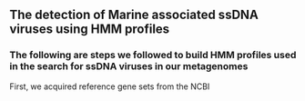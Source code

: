 ## The detection of Marine associated ssDNA viruses using HMM profiles
### The following are steps we followed to build HMM profiles used in the search for ssDNA viruses in our metagenomes
First, we acquired reference gene sets from the NCBI

